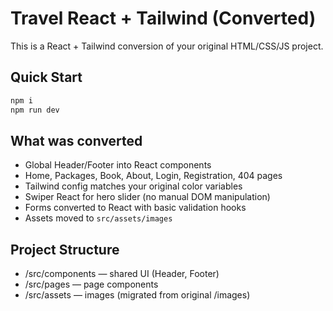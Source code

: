 # Travel React + Tailwind (Converted)

This is a React + Tailwind conversion of your original HTML/CSS/JS project.

## Quick Start
```bash
npm i
npm run dev
```

## What was converted
- Global Header/Footer into React components
- Home, Packages, Book, About, Login, Registration, 404 pages
- Tailwind config matches your original color variables
- Swiper React for hero slider (no manual DOM manipulation)
- Forms converted to React with basic validation hooks
- Assets moved to `src/assets/images`

## Project Structure
- /src/components — shared UI (Header, Footer)
- /src/pages — page components
- /src/assets — images (migrated from original /images)

